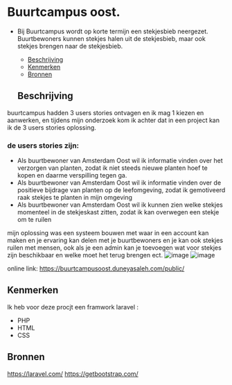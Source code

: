 # Buurtcampus oost.

- Bij Buurtcampus wordt op korte termijn een stekjesbieb neergezet. Buurtbewoners kunnen stekjes halen uit de stekjesbieb, maar ook stekjes brengen naar de stekjesbieb.

  * [Beschrijving](#beschrijving)
  * [Kenmerken](#kenmerken)
  * [Bronnen](#bronnen)
  
  ## Beschrijving
 buurtcampus hadden 3 users stories ontvagen en ik mag 1 kiezen en aanwerken, en tijdens mijn onderzoek kom ik achter dat in een project kan ik de 3 users stories      oplossing.
 
 ### de users stories zijn:
  - Als buurtbewoner van Amsterdam Oost wil ik informatie vinden over het verzorgen van planten, zodat ik niet steeds nieuwe planten hoef te kopen en daarme verspilling tegen ga. 
  - Als buurtbewoner van Amsterdam Oost wil ik informatie vinden over de positieve bijdrage van planten op de leefomgeving, zodat ik gemotiveerd raak stekjes te planten in mijn omgeving
  - Als buurtbewoner van Amsterdam Oost wil ik kunnen zien welke stekjes momenteel in de stekjeskast zitten, zodat ik kan overwegen een stekje om te ruilen
 
mijn oplossing was een systeem bouwen met waar in een account kan maken en je ervaring kan delen met je buurtbewoners en je kan ook stekjes ruilen met mensen, ook als je een admin kan je toevoegen wat voor stekjes zijn beschikbaar en welke moet het terug brengen ect.
![image](https://user-images.githubusercontent.com/54691201/195444237-ccd2eae8-3c34-428a-acf1-a7b03da47b9b.png)
![image](https://user-images.githubusercontent.com/54691201/195444184-ee72ee94-4bc8-4e33-af1d-bb224cc48871.png)


online link: https://buurtcampusoost.duneyasaleh.com/public/

## Kenmerken
Ik heb voor deze procjt een framwork laravel :
- PHP
- HTML
- CSS

## Bronnen

https://laravel.com/
https://getbootstrap.com/

